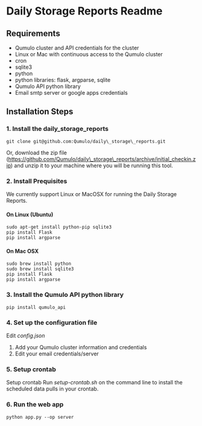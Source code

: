 # Daily Storage Reports Readme

## Requirements

* Qumulo cluster and API credentials for the cluster
* Linux or Mac with continuous access to the Qumulo cluster
* cron
* sqlite3
* python
* python libraries: flask, argparse, sqlite
* Qumulo API python library
* Email smtp server or google apps credentials


## Installation Steps

### 1. Install the daily\_storage\_reports
```shell
git clone git@github.com:Qumulo/daily\_storage\_reports.git
```
Or, download the zip file (https://github.com/Qumulo/daily\_storage\_reports/archive/initial_checkin.zip) and unzip it to your machine where you will be running this tool.

### 2. Install Prequisites

We currently support Linux or MacOSX for running the Daily Storage Reports.

#### On Linux (Ubuntu)
```shell
sudo apt-get install python-pip sqlite3
pip install Flask
pip install argparse
```

#### On Mac OSX
```shell
sudo brew install python
sudo brew install sqlite3
pip install Flask
pip install argparse
```

### 3. Install the Qumulo API python library
```shell
pip install qumulo_api
```

### 4. Set up the configuration file
Edit *config.json*
1. Add your Qumulo cluster information and credentials
2. Edit your email credentials/server

### 5. Setup crontab
Setup crontab
Run *setup-crontab.sh* on the command line to install the scheduled data pulls in your crontab.

### 6. Run the web app
```shell
python app.py --op server
```